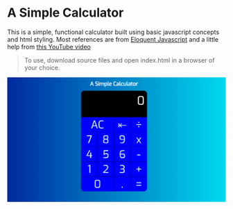 # A Simple Calculator

This is a simple, functional calculator built using basic javascript concepts and html styling.
Most references are from [Eloquent Javascript](eloquentjavascript.net) and a little help from 
[this YouTube video](https://www.youtube.com/watch?v=6v4vBXL-qkY "Coding A Calculator In Pure HTML CSS and JavaScript - Tutorial/SpeedCoding")

> To use, download source files and open index.html in a browser of your choice. 

![Simple Calculator](images/calc-screenshot.PNG)
